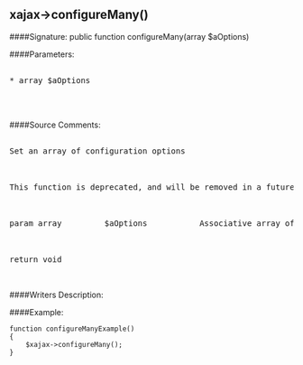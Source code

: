 ## xajax->configureMany()

####Signature: public function configureMany(array $aOptions)

####Parameters:
<pre>

* array $aOptions



</pre>
####Source Comments:
<pre>

Set an array of configuration options



This function is deprecated, and will be removed in a future version. Use <setOptions> instead.



param array 		$aOptions			Associative array of configuration settings



return void


</pre>
####Writers Description:


####Example:
```
function configureManyExample()
{
	$xajax->configureMany();
}
```